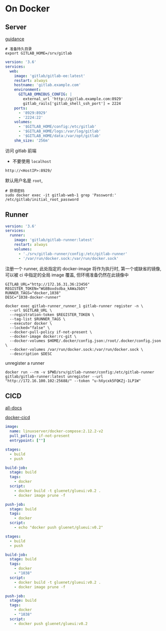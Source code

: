 # On Docker

## Server

[guidance](https://docs.gitlab.com/ee/install/docker.html)

```shell
# 准备持久目录
export GITLAB_HOME=/srv/gitlab
```

```yaml
version: '3.6'
services:
  web:
    image: 'gitlab/gitlab-ee:latest'
    restart: always
    hostname: 'gitlab.example.com'
    environment:
      GITLAB_OMNIBUS_CONFIG: |
        external_url 'http://gitlab.example.com:8929'
        gitlab_rails['gitlab_shell_ssh_port'] = 2224
    ports:
      - '8929:8929'
      - '2224:22'
    volumes:
      - '$GITLAB_HOME/config:/etc/gitlab'
      - '$GITLAB_HOME/logs:/var/log/gitlab'
      - '$GITLAB_HOME/data:/var/opt/gitlab'
    shm_size: '256m'
```

访问 gitlab 前端
- 不要使用 `localhost`

```
http://<HostIP>:8929/
```

默认用户名是 `root`, 

```shell
# 获得密码
sudo docker exec -it gitlab-web-1 grep 'Password:' /etc/gitlab/initial_root_password
```

## Runner

```yaml
version: '3.6'
services:
  runner:
    image: 'gitlab/gitlab-runner:latest'
    restart: always
    volumes:
      - './srv/gitlab-runner/config:/etc/gitlab-runner'
      - '/var/run/docker.sock:/var/run/docker.sock'
```

注册一个 runner, 此处指定的 docker-image 将作为执行时, 第一个或缺省的镜像, 可以被 ci 中指定的全局 image 覆盖, 但环境准备仍然在此镜像中

```shell
GITLAB_URL="http://172.16.31.36:23456"
REGISTER_TOKEN="WG8Boxdsdba_kAWaJbDt"
RUNNER_TAGS="docker,1038"
DESC="1038-docker-runner"

docker exec gitlab-runner_runner_1 gitlab-runner register -n \
  --url $GITLAB_URL \
  --registration-token $REGISTER_TOKEN \
  --tag-list $RUNNER_TAGS \
  --executor docker \
  --locked="false" \
  --docker-pull-policy if-not-present \
  --docker-image docker:rc-git \
  --docker-volumes $HOME/.docker/config.json:/root/.docker/config.json \
  --docker-volumes /var/run/docker.sock:/var/run/docker.sock \
  --description $DESC
```

unregister a runner

```
docker run --rm -v $PWD/srv/gitlab-runner/config:/etc/gitlab-runner gitlab/gitlab-runner:latest unregister --url "http://172.16.100.102:25688/" --token "u-hXycxk5FQKZj-1LP1W"

```

## CICD

[all-docs](https://docs.gitlab.com/)

[docker-cicd](https://docs.gitlab.com/ee/ci/docker/using_docker_images.html)


```yml
image:
  name: linuxserver/docker-compose:2.12.2-v2
  pull_policy: if-not-present
  entrypoint: [""]

stages:
  - build
  - push

build-job:
  stage: build
  tags:
    - docker
  script:
    - docker build -t gluenet/glueui:v0.2 .
    - docker image prune -f

push-job:
  stage: build
  tags:
    - docker
  script:
    - echo "docker push gluenet/glueui:v0.2"
```

```yml
stages:
  - build
  - push

build-job:
  stage: build
  tags:
    - docker
    - "1038"
  script:
    - docker build -t gluenet/glueui:v0.2 .
    - docker image prune -f

push-job:
  stage: build
  tags:
    - docker
    - "1038"
  script:
    - docker push gluenet/glueui:v0.2
```